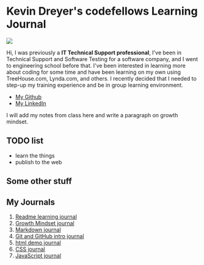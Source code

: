 # Kevin Dreyer's codefellows Learning Journal
![](https://upload.wikimedia.org/wikipedia/commons/thumb/b/b8/An_Teallach_panorama.jpg/2880px-An_Teallach_panorama.jpg)

Hi, I was previously a **IT Technical Support professional**, I've been in Technical Support and Software Testing for a software company, and I went to engineering school before that.  I've been interested in learning more about coding for some time and have been learning on my own using TreeHouse.com, Lynda.com, and others.  I recently decided that I needed to step-up my training experience and be in group learning environment.

* [My Github](https://github.com/astrokd)
* [My LinkedIn](https://www.linkedin.com/in/kevinjdreyer/)

I will add my notes from class here and write a paragraph on growth mindset.

## TODO list

+ learn the things 
+ publish to the web 

## Some other stuff

## My Journals
1. [Readme learning journal](README.md)
2. [Growth Mindset journal](growthmindset.md)
3. [Markdown journal](markdown.md)
4. [Git and GitHub intro journal](Git_GitHub.md)
5. [html demo journal](htmldemo.md)
6. [CSS journal](css.md)
7. [JavaScript journal](JavaScript.md)
